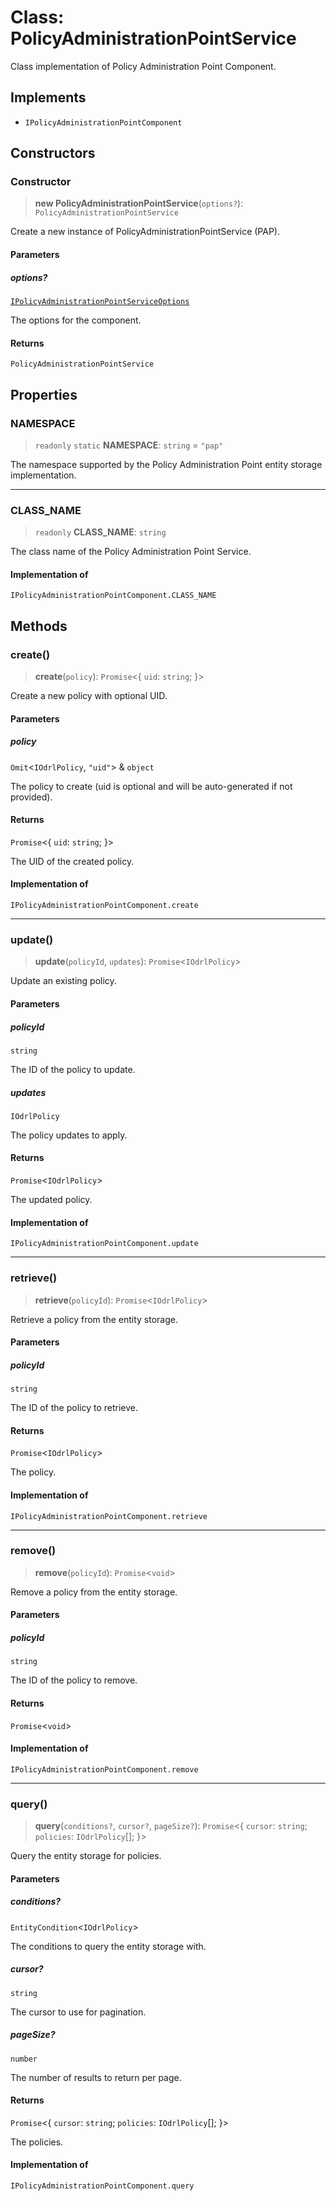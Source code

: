 # Class: PolicyAdministrationPointService

Class implementation of Policy Administration Point Component.

## Implements

- `IPolicyAdministrationPointComponent`

## Constructors

### Constructor

> **new PolicyAdministrationPointService**(`options?`): `PolicyAdministrationPointService`

Create a new instance of PolicyAdministrationPointService (PAP).

#### Parameters

##### options?

[`IPolicyAdministrationPointServiceOptions`](../interfaces/IPolicyAdministrationPointServiceOptions.md)

The options for the component.

#### Returns

`PolicyAdministrationPointService`

## Properties

### NAMESPACE

> `readonly` `static` **NAMESPACE**: `string` = `"pap"`

The namespace supported by the Policy Administration Point entity storage implementation.

***

### CLASS\_NAME

> `readonly` **CLASS\_NAME**: `string`

The class name of the Policy Administration Point Service.

#### Implementation of

`IPolicyAdministrationPointComponent.CLASS_NAME`

## Methods

### create()

> **create**(`policy`): `Promise`\<\{ `uid`: `string`; \}\>

Create a new policy with optional UID.

#### Parameters

##### policy

`Omit`\<`IOdrlPolicy`, `"uid"`\> & `object`

The policy to create (uid is optional and will be auto-generated if not provided).

#### Returns

`Promise`\<\{ `uid`: `string`; \}\>

The UID of the created policy.

#### Implementation of

`IPolicyAdministrationPointComponent.create`

***

### update()

> **update**(`policyId`, `updates`): `Promise`\<`IOdrlPolicy`\>

Update an existing policy.

#### Parameters

##### policyId

`string`

The ID of the policy to update.

##### updates

`IOdrlPolicy`

The policy updates to apply.

#### Returns

`Promise`\<`IOdrlPolicy`\>

The updated policy.

#### Implementation of

`IPolicyAdministrationPointComponent.update`

***

### retrieve()

> **retrieve**(`policyId`): `Promise`\<`IOdrlPolicy`\>

Retrieve a policy from the entity storage.

#### Parameters

##### policyId

`string`

The ID of the policy to retrieve.

#### Returns

`Promise`\<`IOdrlPolicy`\>

The policy.

#### Implementation of

`IPolicyAdministrationPointComponent.retrieve`

***

### remove()

> **remove**(`policyId`): `Promise`\<`void`\>

Remove a policy from the entity storage.

#### Parameters

##### policyId

`string`

The ID of the policy to remove.

#### Returns

`Promise`\<`void`\>

#### Implementation of

`IPolicyAdministrationPointComponent.remove`

***

### query()

> **query**(`conditions?`, `cursor?`, `pageSize?`): `Promise`\<\{ `cursor`: `string`; `policies`: `IOdrlPolicy`[]; \}\>

Query the entity storage for policies.

#### Parameters

##### conditions?

`EntityCondition`\<`IOdrlPolicy`\>

The conditions to query the entity storage with.

##### cursor?

`string`

The cursor to use for pagination.

##### pageSize?

`number`

The number of results to return per page.

#### Returns

`Promise`\<\{ `cursor`: `string`; `policies`: `IOdrlPolicy`[]; \}\>

The policies.

#### Implementation of

`IPolicyAdministrationPointComponent.query`
